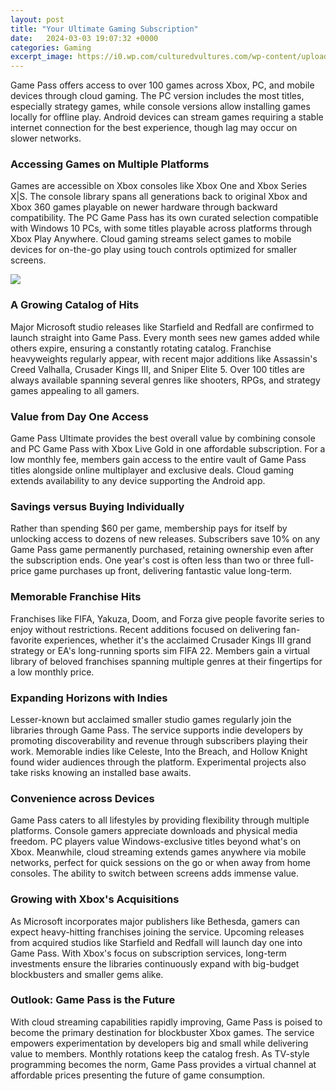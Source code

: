 ```yaml
---
layout: post
title: "Your Ultimate Gaming Subscription"
date:   2024-03-03 19:07:32 +0000
categories: Gaming
excerpt_image: https://i0.wp.com/culturedvultures.com/wp-content/uploads/2018/03/Untitled-design-3.jpg
---
```


Game Pass offers access to over 100 games across Xbox, PC, and mobile devices through cloud gaming. The PC version includes the most titles, especially strategy games, while console versions allow installing games locally for offline play. Android devices can stream games requiring a stable internet connection for the best experience, though lag may occur on slower networks.
### Accessing Games on Multiple Platforms
Games are accessible on Xbox consoles like Xbox One and Xbox Series X|S. The console library spans all generations back to original Xbox and Xbox 360 games playable on newer hardware through backward compatibility. The PC Game Pass has its own curated selection compatible with Windows 10 PCs, with some titles playable across platforms through Xbox Play Anywhere. Cloud gaming streams select games to mobile devices for on-the-go play using touch controls optimized for smaller screens.  

![](https://i0.wp.com/culturedvultures.com/wp-content/uploads/2018/03/Untitled-design-3.jpg)
### A Growing Catalog of Hits
Major Microsoft studio releases like Starfield and Redfall are confirmed to launch straight into Game Pass. Every month sees new games added while others expire, ensuring a constantly rotating catalog. Franchise heavyweights regularly appear, with recent major additions like Assassin's Creed Valhalla, Crusader Kings III, and Sniper Elite 5. Over 100 titles are always available spanning several genres like shooters, RPGs, and strategy games appealing to all gamers.
### Value from Day One Access
Game Pass Ultimate provides the best overall value by combining console and PC Game Pass with Xbox Live Gold in one affordable subscription. For a low monthly fee, members gain access to the entire vault of Game Pass titles alongside online multiplayer and exclusive deals. Cloud gaming extends availability to any device supporting the Android app.
### Savings versus Buying Individually
Rather than spending $60 per game, membership pays for itself by unlocking access to dozens of new releases. Subscribers save 10% on any Game Pass game permanently purchased, retaining ownership even after the subscription ends. One year's cost is often less than two or three full-price game purchases up front, delivering fantastic value long-term. 
### Memorable Franchise Hits
Franchises like FIFA, Yakuza, Doom, and Forza give people favorite series to enjoy without restrictions. Recent additions focused on delivering fan-favorite experiences, whether it's the acclaimed Crusader Kings III grand strategy or EA's long-running sports sim FIFA 22. Members gain a virtual library of beloved franchises spanning multiple genres at their fingertips for a low monthly price.
### Expanding Horizons with Indies
Lesser-known but acclaimed smaller studio games regularly join the libraries through Game Pass. The service supports indie developers by promoting discoverability and revenue through subscribers playing their work. Memorable indies like Celeste, Into the Breach, and Hollow Knight found wider audiences through the platform. Experimental projects also take risks knowing an installed base awaits.
### Convenience across Devices     
Game Pass caters to all lifestyles by providing flexibility through multiple platforms. Console gamers appreciate downloads and physical media freedom. PC players value Windows-exclusive titles beyond what's on Xbox. Meanwhile, cloud streaming extends games anywhere via mobile networks, perfect for quick sessions on the go or when away from home consoles. The ability to switch between screens adds immense value.
### Growing with Xbox's Acquisitions 
As Microsoft incorporates major publishers like Bethesda, gamers can expect heavy-hitting franchises joining the service. Upcoming releases from acquired studios like Starfield and Redfall will launch day one into Game Pass. With Xbox's focus on subscription services, long-term investments ensure the libraries continuously expand with big-budget blockbusters and smaller gems alike.
### Outlook: Game Pass is the Future   
With cloud streaming capabilities rapidly improving, Game Pass is poised to become the primary destination for blockbuster Xbox games. The service empowers experimentation by developers big and small while delivering value to members. Monthly rotations keep the catalog fresh. As TV-style programming becomes the norm, Game Pass provides a virtual channel at affordable prices presenting the future of game consumption.